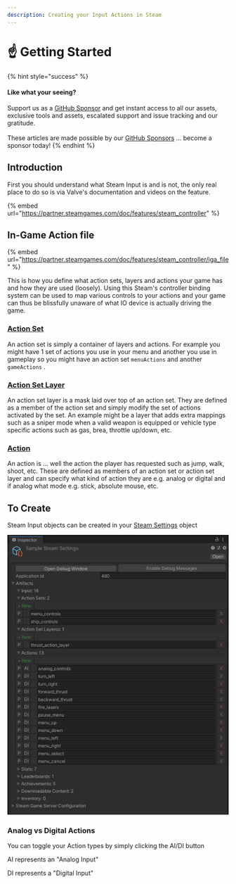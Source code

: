 ```yaml
---
description: Creating your Input Actions in Steam
---
```


# ☝ Getting Started

{% hint style="success" %}
#### Like what your seeing?

Support us as a [GitHub Sponsor](../../../../become-a-sponsor/) and get instant access to all our assets, exclusive tools and assets, escalated support and issue tracking and our gratitude.\
\
These articles are made possible by our [GitHub Sponsors](../../../../become-a-sponsor/) ... become a sponsor today!
{% endhint %}

## &#x20;Introduction

First you should understand what Steam Input is and is not, the only real place to do so is via Valve's documentation and videos on the feature.&#x20;

{% embed url="https://partner.steamgames.com/doc/features/steam_controller" %}

## In-Game Action file

{% embed url="https://partner.steamgames.com/doc/features/steam_controller/iga_file" %}

This is how you define what action sets, layers and actions your game has and how they are used (loosely). Using this Steam's controller binding system can be used to map various controls to your actions and your game can thus be blissfully unaware of what IO device is actually driving the game.

### [Action Set](../../../../assets/steamworks/unity/scriptable-objects/input-action-set.md)

An action set is simply a container of layers and actions. For example you might have 1 set of actions you use in your menu and another you use in gameplay so you might have an action set `menuActions` and another `gameActions` .

### [Action Set Layer](../../../../assets/steamworks/unity/scriptable-objects/input-action-set-layer.md)

An action set layer is a mask laid over top of an action set. They are defined as a member of the action set and simply modify the set of actions activated by the set. An example might be a layer that adds extra mappings such as a sniper mode when a valid weapon is equipped or vehicle type specific actions such as gas, brea, throttle up/down, etc.

### [Action](../../../../assets/steamworks/unity/scriptable-objects/input-action.md)

An action is ... well the action the player has requested such as jump, walk, shoot, etc. These are defined as members of an action set or action set layer and can specify what kind of action they are e.g. analog or digital and if analog what mode e.g. stick, absolute mouse, etc.

## To Create

Steam Input objects can be created in your [Steam Settings](../../../../assets/steamworks/unity/scriptable-objects/steam-settings/) object

![](<../../../../.gitbook/assets/image (158) (1) (1) (1).png>)

### Analog vs Digital Actions

You can toggle your Action types by simply clicking the AI/DI button

AI represents an "Analog Input"

DI represents a "Digital Input"
